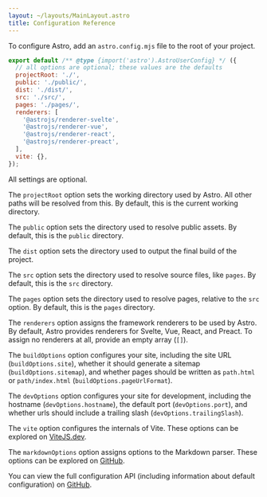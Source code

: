 ```yaml
---
layout: ~/layouts/MainLayout.astro
title: Configuration Reference
---
```


To configure Astro, add an `astro.config.mjs` file to the root of your project.

```js
export default /** @type {import('astro').AstroUserConfig} */ ({
  // all options are optional; these values are the defaults
  projectRoot: './',
  public: './public/',
  dist: './dist/',
  src: './src/',
  pages: './pages/',
  renderers: [
    '@astrojs/renderer-svelte',
    '@astrojs/renderer-vue',
    '@astrojs/renderer-react',
    '@astrojs/renderer-preact',
  ],
  vite: {},
});
```

All settings are optional.

The `projectRoot` option sets the working directory used by Astro. All other paths will be resolved from this. By default, this is the current working directory.

The `public` option sets the directory used to resolve public assets. By default, this is the `public` directory.

The `dist` option sets the directory used to output the final build of the project.

The `src` option sets the directory used to resolve source files, like `pages`. By default, this is the `src` directory.

The `pages` option sets the directory used to resolve pages, relative to the `src` option. By default, this is the `pages` directory.

The `renderers` option assigns the framework renderers to be used by Astro. By default, Astro provides renderers for Svelte, Vue, React, and Preact. To assign no renderers at all, provide an empty array (`[]`).

The `buildOptions` option configures your site, including the site URL (`buildOptions.site`), whether it should generate a sitemap (`buildOptions.sitemap`), and whether pages should be written as `path.html` or `path/index.html` (`buildOptions.pageUrlFormat`).

The `devOptions` option configures your site for development, including the hostname (`devOptions.hostname`), the default port (`devOptions.port`), and whether urls should include a trailing slash (`devOptions.trailingSlash`).

The `vite` option configures the internals of Vite. These options can be explored on [ViteJS.dev](https://vitejs.dev/config/).

The `markdownOptions` option assigns options to the Markdown parser. These options can be explored on [GitHub](https://github.com/withastro/astro/blob/latest/packages/astro/src/@types/astro.ts).

You can view the full configuration API (including information about default configuration) on [GitHub](https://github.com/withastro/astro/blob/latest/packages/astro/src/@types/astro.ts).
